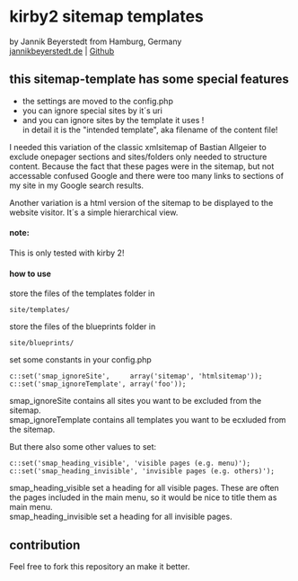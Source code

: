 # kirby2 sitemap templates
by Jannik Beyerstedt from Hamburg, Germany  
[jannikbeyerstedt.de](http://jannikbeyerstedt.de) | [Github](https://github.com/jbeyerstedt)  


## this sitemap-template has some special features

- the settings are moved to the config.php
- you can ignore special sites by it´s uri
- and you can ignore sites by the template it uses !  
in detail it is the "intended template", aka filename of the content file!

I needed this variation of the classic xmlsitemap of Bastian Allgeier to exclude onepager sections and sites/folders only needed to structure content. Because the fact that these pages were in the sitemap, but not accessable confused Google and there were too many links to sections of my site in my Google search results.

Another variation is a html version of the sitemap to be displayed to the website visitor. It´s a simple hierarchical view.


#### note:
This is only tested with kirby 2!

#### how to use
store the files of the templates folder in
	
	site/templates/

store the files of the blueprints folder in
	
	site/blueprints/

set some constants in your config.php

    c::set('smap_ignoreSite',     array('sitemap', 'htmlsitemap'));
    c::set('smap_ignoreTemplate', array('foo'));
    
smap_ignoreSite contains all sites you want to be excluded from the sitemap.  
smap_ignoreTemplate contains all templates you want to be ecxluded from the sitemap.  

But there also some other values to set:
    
    c::set('smap_heading_visible', 'visible pages (e.g. menu)');
	c::set('smap_heading_invisible', 'invisible pages (e.g. others)');

smap_heading_visible set a heading for all visible pages. These are often the pages included in the main menu, so it would be nice to title them as main menu.  
smap_heading_invisible set a heading for all invisible pages.  


## contribution
Feel free to fork this repository an make it better.
